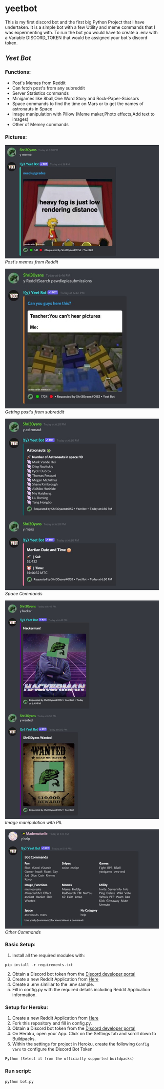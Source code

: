 # yeetbot
This is my first discord bot and the first big Python Project that I have undertaken.
It is a simple bot with a few Utility and meme commands that I was expermenting with.
To run the bot you would have to create a .env with a Variable DISCORD_TOKEN that would be assigned your bot's discord token.
## ***Yeet Bot***
### Functions:

* Post's Memes from Reddit
* Can fetch post's from any subreddit
* Server Statistics commands
* Minigames like 8ball,One Word Story and Rock-Paper-Scissors
* Space commands to find the time on Mars or to get the names of astronauts in Space
* Image manipulation with Pillow (Meme maker,Photo effects,Add text to images)
* Other of Memey commands

### Pictures:
![Meme](https://github.com/shri30yans/YeetBot/blob/master/Images/meme.jpg)   
*Post's memes from Reddit*   

![Reddit Search](https://github.com/shri30yans/YeetBot/blob/master/Images/reddit_search.jpg)   
*Getting post's from subreddit*   
 
![Space](https://github.com/shri30yans/YeetBot/blob/master/Images/space.jpg)   
*Space Commands*
     
![Wanted](https://github.com/shri30yans/YeetBot/blob/master/Images/image_manipulation.jpg)   
*Image manipulation with PIL*   

![Help Command](https://github.com/shri30yans/YeetBot/blob/master/Images/help.jpg)   
*Other Commands*   



### Basic Setup:
1. Install all the required modules with:

```
pip install -r requirements.txt
```

2. Obtain a Discord bot token from the [Discord developer portal](https://ptb.discord.com/developers/applications/)
3. Create a new Reddit Application from [Here](https://www.reddit.com/prefs/apps)
3. Create a .env similiar to the .env sample.
4. Fill in config.py with the required details including Reddit Application information.

### Setup for Heroku:
1. Create a new Reddit Application from [Here](https://www.reddit.com/prefs/apps)
2. Fork this repository and fill in config.py.
3. Obtain a Discord bot token from the [Discord developer portal](https://ptb.discord.com/developers/applications/)
4. On Heroku, open your App. Click on the Settings tab and scroll down to Buildpacks.
5. Within the settings for project in Heroku, create the following `Config Vars` to configure the Discord Bot Token

```
Python (Select it from the officially supported buildpacks)
```

### Run script:

    python bot.py
